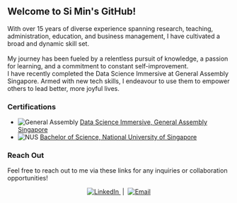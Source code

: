 ## Welcome to Si Min's GitHub! 

With over 15 years of diverse experience spanning research, teaching, administration, education, and business management, I have cultivated a broad and dynamic skill set. <br><br>
My journey has been fueled by a relentless pursuit of knowledge, a passion for learning, and a commitment to constant self-improvement. <br>
I have recently completed the Data Science Immersive at General Assembly Singapore. Armed with new tech skills, I endeavour to use them to empower others to lead better, more joyful lives.

### Certifications

- ![General Assembly](https://img.shields.io/badge/-General_Assembly-EC1C24?style=flat&logo=General-Assembly&logoColor=white) [Data Science Immersive, General Assembly Singapore](https://generalassemb.ly/education/data-science-immersive/singapore)
- ![NUS](https://img.shields.io/badge/-NUS-000080?style=flat&logo=National-University-of-Singapore&logoColor=white) [Bachelor of Science, National University of Singapore](https://www.nus.edu.sg/)

### Reach Out
Feel free to reach out to me via these links for any inquiries or collaboration opportunities!
<footer align="center">
  <a href="https://www.linkedin.com/in/si-min-suen">
    <img src="https://img.shields.io/badge/-LinkedIn-0077B5?style=flat&logo=LinkedIn&logoColor=white" alt="LinkedIn" />
  </a>
  &nbsp;|&nbsp;
  <a href="mailto:suensimin@gmail.com">
    <img src="https://img.shields.io/badge/-Email-D14836?style=flat&logo=Gmail&logoColor=white" alt="Email" />
  </a>
</footer>
